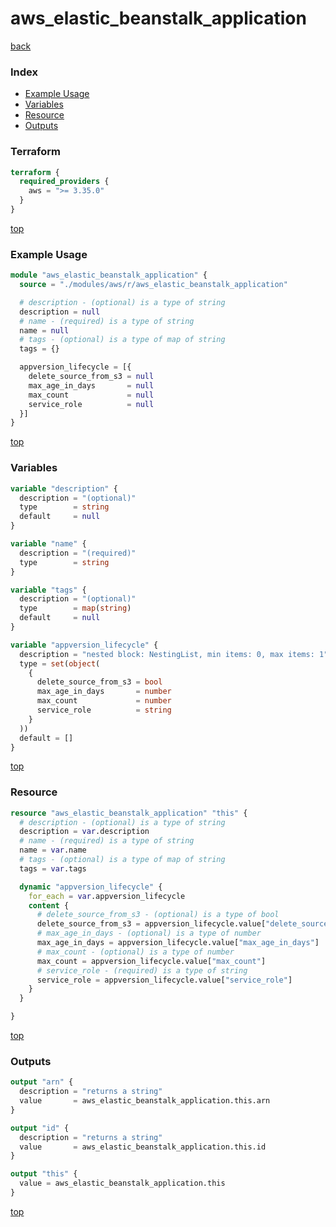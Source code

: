 # aws_elastic_beanstalk_application

[back](../aws.md)

### Index

- [Example Usage](#example-usage)
- [Variables](#variables)
- [Resource](#resource)
- [Outputs](#outputs)

### Terraform

```terraform
terraform {
  required_providers {
    aws = ">= 3.35.0"
  }
}
```

[top](#index)

### Example Usage

```terraform
module "aws_elastic_beanstalk_application" {
  source = "./modules/aws/r/aws_elastic_beanstalk_application"

  # description - (optional) is a type of string
  description = null
  # name - (required) is a type of string
  name = null
  # tags - (optional) is a type of map of string
  tags = {}

  appversion_lifecycle = [{
    delete_source_from_s3 = null
    max_age_in_days       = null
    max_count             = null
    service_role          = null
  }]
}
```

[top](#index)

### Variables

```terraform
variable "description" {
  description = "(optional)"
  type        = string
  default     = null
}

variable "name" {
  description = "(required)"
  type        = string
}

variable "tags" {
  description = "(optional)"
  type        = map(string)
  default     = null
}

variable "appversion_lifecycle" {
  description = "nested block: NestingList, min items: 0, max items: 1"
  type = set(object(
    {
      delete_source_from_s3 = bool
      max_age_in_days       = number
      max_count             = number
      service_role          = string
    }
  ))
  default = []
}
```

[top](#index)

### Resource

```terraform
resource "aws_elastic_beanstalk_application" "this" {
  # description - (optional) is a type of string
  description = var.description
  # name - (required) is a type of string
  name = var.name
  # tags - (optional) is a type of map of string
  tags = var.tags

  dynamic "appversion_lifecycle" {
    for_each = var.appversion_lifecycle
    content {
      # delete_source_from_s3 - (optional) is a type of bool
      delete_source_from_s3 = appversion_lifecycle.value["delete_source_from_s3"]
      # max_age_in_days - (optional) is a type of number
      max_age_in_days = appversion_lifecycle.value["max_age_in_days"]
      # max_count - (optional) is a type of number
      max_count = appversion_lifecycle.value["max_count"]
      # service_role - (required) is a type of string
      service_role = appversion_lifecycle.value["service_role"]
    }
  }

}
```

[top](#index)

### Outputs

```terraform
output "arn" {
  description = "returns a string"
  value       = aws_elastic_beanstalk_application.this.arn
}

output "id" {
  description = "returns a string"
  value       = aws_elastic_beanstalk_application.this.id
}

output "this" {
  value = aws_elastic_beanstalk_application.this
}
```

[top](#index)